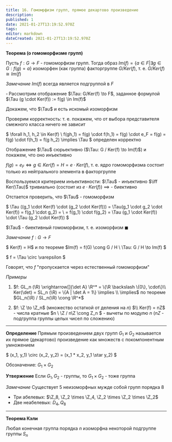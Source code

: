 ```yaml
---
title: 16. Гомомрфизм групп, прямое декартово произведение
description: 
published: 1
date: 2021-01-27T13:19:52.970Z
tags: 
editor: markdown
dateCreated: 2021-01-27T13:19:52.970Z
---
```


**Теорема (о гомоморфизме групп)**

Пусть $f: G \to F$ - гомоморфизм групп. Тогда образ $Im(f) = \{a \in F | \exists g \in G: f(g) = a\}$ изоморфен (как группа) факторгруппе $G / Ker(f)$, т. е. $G / Ker(f) \cong Im(f)$

*Замечание* $Im(f)$ всегда является подгруппой в $F$

$\square$ Рассмотрим отображение $\Tau: G/Ker(f) \to F$, заданное формулой $\Tau (g \cdot Ker(f)) := f(g) \in Im(f)$

Докажем, что $\Tau$ и есть искомый изоморфизм

Проверим корректность: т. е. покажем, что от выбора представителя смежного класса ничего не зависит

$
\forall h_1, h_2 \in Ker(f) \\
f(gh_1) = f(g) \cdot f(h_1) = f(g) \cdot e_F = f(g) = f(g) \cdot f(h_1) = f(g h_2) \implies \Tau
$  определен корректно

Отображение $\Tau$ сюрьективно ($\Tau: G / Ker(f) \to Im(f)$) и покажем, что оно инъективно 

$f(g) = e_F \iff g \in Ker(f) = H = e \cdot Ker(f)$, т. е. ядро гомоморфизма состоит только из нейтрального элемента в факторгруппе

Воспользуемся критерием инъективности: $\Tau$ - инъективно $\iff Ker(\Tau)$ тривиально (состоит из $e \cdot Ker(f)$) $\implies$ - биективно

Отстается проверить, что $\Tau$ - гомоморфизм

$
\Tau ((g_1 \cdot Ker(f) \cdot (g_2 \cdot Ker(f))) = \Tau(g_1 \cdot g_2 \cdot Ker(f)) = f(g_1 \cdot g_2) = \\
= f(g_1) \cdot f(g_2) = \Tau (g_1 \cdot Ker(f)) \cdot \Tau (g_2 \cdot Ker(f))
$

$\Tau$ - биективный гомоморфизм, т. е. изоморфизм $\blacksquare$

*Замечание* $f: G \to F$

$
Ker(f) = H$ и по теореме $Im(f) = f(G) \cong G / H \\
\Tau: G / H \to Im(f)
$

$
f = \Tau \circ \varepsilon
$

Говорят, что $f$ "пропускается через естественный гомоморфизм"

*Примеры*

1. $f: GL_n (\R) \xrightarrow[]{\det A} \R^* = \{\R \backslash \{0\}, \cdot\}\\
Ker(\det) = SL_n (\R) = \{A | \det A = 1\} \implies \\
\implies$ по теореме $GL_n(\R) / SL_n(\R) \cong \R^*$

2. $f: \Z \to \Z_n$ (множество остаткой от деления на $n$) $\\
Ker(f) = nZ$ - числа кратные $n \\
\Z / n\Z \cong Z_n
$ - вычеты по модулю $n$ ($nZ$ - подгруппа группы целых чисел по сложению)

---

**Определение** Прямым произведением двух групп $G_1$ и $G_2$ называется их прямое (декартово) произведение как множеств с покомпонентным умножением

$
(x_1, y_1) \circ (x_2, y_2) = (x_1 * x_2, y_1 \star y_2)
$

Обозначение: $G_1 \times G_2$

**Утвержение** Если $G_1, G_2$ - группы, то $G_1 \times G_2$ - тоже группа

*Замечание* Существует 5 неизоморфных мужде собой групп порядка 8

- Три абелевых: $\Z_8, \Z_2 \times \Z_4, \Z_2 \times \Z_2 \times \Z_2$
- Две неабелевых: $D_4, Q_8$

---

**Теорема Кэли**

Любая конечная группа порядка $n$ изоморфна некоторой подгруппе группы $S_n$